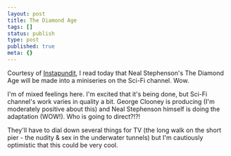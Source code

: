 ```yaml
---
layout: post
title: The Diamond Age
tags: []
status: publish
type: post
published: true
meta: {}
---
```

Courtesy of [Instapundit](http://instapundit.com/archives2/2007/01/post_1745.php), I read today that Neal Stephenson's The Diamond Age will be made into a miniseries on the Sci-Fi channel.  Wow.

I'm of mixed feelings here.  I'm excited that it's being done, but Sci-Fi channel's work varies in quality a bit.  George Clooney is producing (I'm moderately positive about this) and Neal Stephenson himself is doing the adaptation (WOW!).  Who is going to direct?!?!

They'll have to dial down several things for TV (the long walk on the short pier - the nudity & sex in the underwater tunnels) but I'm cautiously optimistic that this could be very cool.
